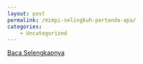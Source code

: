 ```yaml
---
layout: post
permalink: /mimpi-selingkuh-pertanda-apa/
categories:
    - Uncategorized
---
```


[Baca Selengkapnya](/07)